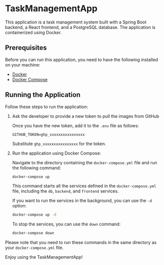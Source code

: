# TaskManagementApp

This application is a task management system built with a Spring Boot backend, a React frontend, and a PostgreSQL database. The application is containerized using Docker.

## Prerequisites

Before you can run this application, you need to have the following installed on your machine:

- [Docker](https://docs.docker.com/get-docker/)
- [Docker Compose](https://docs.docker.com/compose/install/)

## Running the Application

Follow these steps to run the application:

1. Ask the developer to provide a new token to pull the images from GitHub

   Once you have the new token, add it to the `.env` file as follows:

   `GITHUB_TOKEN=ghp_xxxxxxxxxxxxxxxx`

   Substitute `ghp_xxxxxxxxxxxxxxxx` for the token.

   
3. Run the application using Docker Compose:

   Navigate to the directory containing the `docker-compose.yml` file and run the following command:

   ```bash
   docker-compose up
   ```

   This command starts all the services defined in the `docker-compose.yml` file, including the `db`, `backend`, and `frontend` services.

   If you want to run the services in the background, you can use the `-d` option:

   ```bash
   docker-compose up -d
   ```

   To stop the services, you can use the `down` command:

   ```bash
   docker-compose down
   ```

Please note that you need to run these commands in the same directory as your `docker-compose.yml` file.

Enjoy using the TaskManagementApp!
